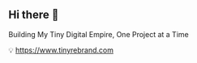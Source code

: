 ## Hi there 👋

Building My Tiny Digital Empire, One Project at a Time

💡 https://www.tinyrebrand.com
